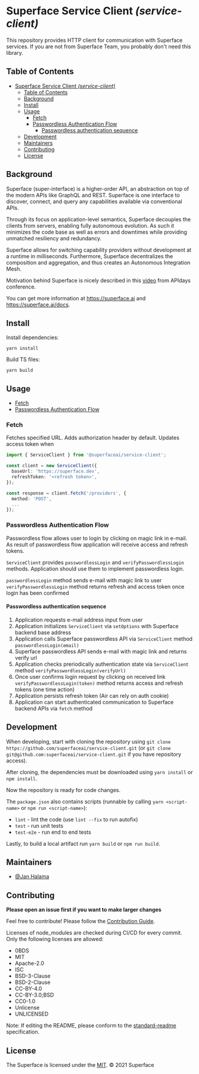 # Superface Service Client _(service-client)_

This repository provides HTTP client for communication with Superface services. If you are not from Superface Team, you probably don't need this library.

## Table of Contents

- [Superface Service Client _(service-client)_](#superface-service-client-service-client)
  - [Table of Contents](#table-of-contents)
  - [Background](#background)
  - [Install](#install)
  - [Usage](#usage)
    - [Fetch](#fetch)
    - [Passwordless Authentication Flow](#passwordless-authentication-flow)
      - [Passwordless authentication sequence](#passwordless-authentication-sequence)
  - [Development](#development)
  - [Maintainers](#maintainers)
  - [Contributing](#contributing)
  - [License](#license)

## Background

Superface (super-interface) is a higher-order API, an abstraction on top of the modern APIs like GraphQL and REST. Superface is one interface to discover, connect, and query any capabilities available via conventional APIs.

Through its focus on application-level semantics, Superface decouples the clients from servers, enabling fully autonomous evolution. As such it minimizes the code base as well as errors and downtimes while providing unmatched resiliency and redundancy.

Superface allows for switching capability providers without development at a runtime in milliseconds. Furthermore, Superface decentralizes the composition and aggregation, and thus creates an Autonomous Integration Mesh.

Motivation behind Superface is nicely described in this [video](https://www.youtube.com/watch?v=BCvq3NXFb94) from APIdays conference.

You can get more information at https://superface.ai and https://superface.ai/docs.

## Install

Install dependencies:

```
yarn install
```

Build TS files:

```
yarn build
```

## Usage

- [Fetch](#fetch)
- [Passwordless Authentication Flow](#passwordless-authentication-flow)

### Fetch

Fetches specified URL. Adds authorization header by default. Updates access token when

```ts
import { ServiceClient } from '@superfaceai/service-client';

const client = new ServiceClient({
  baseUrl: 'https://superface.dev',
  refreshToken: '<refresh token>',
});

const response = client.fetch('/providers', {
  method: 'POST',
  ...
});
```

### Passwordless Authentication Flow

Passwordless flow allows user to login by clicking on magic link in e-mail. As result of passwordless flow application will receive access and refresh tokens.

`ServiceClient` provides `passwordlessLogin` and `verifyPasswordlessLogin` methods. Application should use them to implement passwordless login.

`passwordlessLogin` method sends e-mail with magic link to user
`verifyPasswordlessLogin` method returns refresh and access token once login has been confirmed

#### Passwordless authentication sequence

1. Application requests e-mail address input from user
2. Application initializes `ServiceClient` via `setOptions` with Superface backend base address
3. Application calls Superface passwordless API via `ServiceClient` method `passwordlessLogin(email)`
4. Superface passwordless API sends e-mail with magic link and returns verify url
5. Application checks preriodically authentication state via `ServiceClient` method `verifyPasswordlessLogin(verifyUrl)`
6. Once user confirms login request by clicking on received link `verifyPasswordlessLogin(token)` method returns access and refresh tokens (one time action)
7. Application persists refresh token (Air can rely on auth cookie)
8. Application can start authenticated communication to Superface backend APIs via `fetch` method

## Development

When developing, start with cloning the repository using `git clone https://github.com/superfaceai/service-client.git` (or `git clone git@github.com:superfaceai/service-client.git` if you have repository access).

After cloning, the dependencies must be downloaded using `yarn install` or `npm install`.

Now the repository is ready for code changes.

The `package.json` also contains scripts (runnable by calling `yarn <script-name>` or `npm run <script-name>`):

- `lint` - lint the code (use `lint --fix` to run autofix)
- `test` - run unit tests
- `test-e2e` - run end to end tests

Lastly, to build a local artifact run `yarn build` or `npm run build`.

## Maintainers

- [@Jan Halama](https://github.com/janhalama)

## Contributing

**Please open an issue first if you want to make larger changes**

Feel free to contribute! Please follow the [Contribution Guide](CONTRIBUTION_GUIDE.md).

Licenses of node_modules are checked during CI/CD for every commit. Only the following licenses are allowed:

- 0BDS
- MIT
- Apache-2.0
- ISC
- BSD-3-Clause
- BSD-2-Clause
- CC-BY-4.0
- CC-BY-3.0;BSD
- CC0-1.0
- Unlicense
- UNLICENSED

Note: If editing the README, please conform to the [standard-readme](https://github.com/RichardLitt/standard-readme) specification.

## License

The Superface is licensed under the [MIT](LICENSE).
© 2021 Superface
